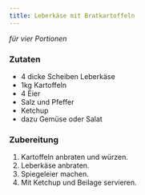 ```yaml
---
title: Leberkäse mit Bratkartoffeln
---
```

*für vier Portionen*

### Zutaten
* 4 dicke Scheiben Leberkäse
* 1kg Kartoffeln
* 4 Eier
* Salz und Pfeffer
* Ketchup
* dazu Gemüse oder Salat

### Zubereitung
1. Kartoffeln anbraten und würzen.
1. Leberkäse anbraten.
1. Spiegeleier machen.
1. Mit Ketchup und Beilage servieren.
